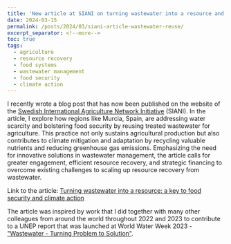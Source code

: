 ```yaml
---
title: 'New article at SIANI on turning wastewater into a resource and how this contributes to food security and climate action'
date: 2024-03-15
permalink: /posts/2024/03/siani-article-wastewater-reuse/
excerpt_separator: <!--more-->
toc: true
tags:
  - agriculture
  - resource recovery
  - food systems
  - wastewater management
  - food security
  - climate action
---
```


I recently wrote a blog post that has now been published on the website of the [Swedish International Agriculture Network Initiative](https://www.siani.se/blog/turning-wastewater-into-a-resource-a-key-to-food-security-and-climate-action/) (SIANI). In the article, I explore how regions like Murcia, Spain, are addressing water scarcity and bolstering food security by reusing treated wastewater for agriculture. This practice not only sustains agricultural production but also contributes to climate mitigation and adaptation by recycling valuable nutrients and reducing greenhouse gas emissions. Emphasizing the need for innovative solutions in wastewater management, the article calls for greater engagement, efficient resource recovery, and strategic financing to overcome existing challenges to scaling up resource recovery from wastewater.

<!--more-->

Link to the article: [Turning wastewater into a resource: a key to food security and climate action](https://www.siani.se/blog/turning-wastewater-into-a-resource-a-key-to-food-security-and-climate-action/)

The article was inspired by work that I did together with many other colleagues from around the world throughout 2022 and 2023 to contribute to a UNEP report that was launched at World Water Week 2023 - ["Wastewater - Turning Problem to Solution"](https://www.unep.org/resources/report/wastewater-turning-problem-solution).